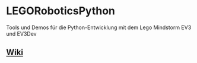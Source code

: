 # LEGORoboticsPython
Tools und Demos für die Python-Entwicklung mit dem Lego Mindstorm EV3 und EV3Dev

## [Wiki](https://github.com/rueckert/LEGORoboticsPython/wiki)


<!--

## Inhalt
* [Installation und Dokumentation](#installation)
* [Voraussetzung](#Voraussetzung)
* [Hinweis zum Workshop 2020](#workshop)
* [Visual Studio Code Interface](#vscode)
* [Getting started](#start)
  * [Verbindung herstellen](#connection)
    * [USB](#USB)
    * [WLAN](#WLAN)
  * [Neues Projekt erstellen](#new_project)
  * [Programm ausführen](#execute_program)
* [Konsolenausgabe](#Konsolenausgabe)
* [Brick Funktionen](#other_functions)
* [Motoren](#Motoren)
* [Sensoren](#Sensoren)
  * [Berührungssensor](#Berührungssensor)
  * [Ultraschallsensor](#Ultraschallsensor)
  * [Gyrosensor](#Gyrosensor)
  * [Farbsensor](#Farbsensor)
  * [Inertial Measurement Unit](#imu)
  * [Time-of-Flight Sensor](#tof)
* [EV3 Boot Probleme](#boot_problems)
* [Wochenplan/Templates](#templates)
 
## Challenges
[Aufgaben für den Workshop](https://docs.google.com/document/d/e/2PACX-1vQC1gMbukuX2bsJiOsX_Wh-9rPrtWls7LPt80tlCCTmwR-nkHkHhuxaGwO4MT9ZV-r4VcTjgkhT8tVO/pub)  
[Aufgabenstellung als Präsentation](https://docs.google.com/presentation/d/e/2PACX-1vRl0ZqZrWVgRnYdKtlPD5zI77LM-PyyWXngRCMjM9x0yaYdHdnF7eEPl4RaJwFNZYZeYfJfLsTjnLB_/pub?start=false&loop=false&delayms=3000)
-->
<!--## Arbeitsplan Praktikum
[Arbeitsplan](https://docs.google.com/document/d/e/2PACX-1vRTPF6EI3NPntP9-wfKK2BqjbzqhgZljUnQAXWiBYso_J3kHYTvZ1trvV-K3ogpHGYAEFRPK_mBcCN5/pub)-->
<!--
<a name="installation"></a>
## Installation und Dokumentation
[Offizielle Anleitung](https://le-www-live-s.legocdn.com/sc/media/files/ev3-micropython/getting%20started%20with%20micropython_de-3619c654757bdefde79e650951c58d8a.pdf) (für zusätzliche Informationen)

[Einführungspräsentation](https://docs.google.com/presentation/d/1aI6rTUCZh44TUXAJdzgp6wt7Sxh3pLjRxMZmbWnKNWI/edit?usp=sharing)

## Voraussetzung
* Visual Studio Code mit der Erweiterung [LEGO® MINDSTORMS® EV3 MicroPython](https://marketplace.visualstudio.com/items?itemName=lego-education.ev3-micropython)
* Einen EV3 mit einer microSD-Karte worauf das [Micropython Image](https://education.lego.com/en-us/support/mindstorms-ev3/python-for-ev3) installiert ist

<a name="workshop"></a>
## Hinweis zum Workshop 2020
**Visual Studio Code muss auf den Schulrechnern über die Verknüpfung auf dem Desktop gestartet werden. Anonsten wird die notwendige Erweiterung nicht geladen.**


<a name="vscode"></a>
## Visual Studio Code Interface
<img src="Anleitungen/assets/Interface.png" width="300">

<a name="start"></a>
## Getting started

<a name="connection"></a>
### Verbindung herstellen
Durch die EV3 MicroPython Erweiterung kann man mit dem EV3DEV Device Browser in Visual Studio Code eine Verbindung mit dem EV3 herstellen.

<img src="Anleitungen/assets/ConnectGuide1.png" width="300">

#### USB
Wenn der EV3 über USB verbunden ist, sollte er automatisch erkannt werden. Falls er nicht erkannt wird, kann man über `I don't see my device` die IP-Adresse angeben, die im EV3 in dem Tethering Menü angezeigt wird(Normalerweise 192.168.0.1). Wenn weiterhin Verbindungsprobleme auftreten, sollte in den Netzwerkeinstellungen des EV3s die Option `Tethering gadget`aktiviert werden.

<img src="Anleitungen/assets/ConnectGuide2.png" width="400">

#### WLAN
Um den EV3 über WLAN zu verbinden muss der PC und der EV3 im gleichen Netzwerk sein. Auf dem EV3 kann man sich einfach über das Interface verbinden:

<img src="Anleitungen/assets/WLANGuide1.png" width="150"><img src="Anleitungen/assets/WLANGuide2.png" width="150"><img src="Anleitungen/assets/WLANGuide3.png" width="150"><img src="Anleitungen/assets/WLANGuide4.png" width="150"><img src="Anleitungen/assets/WLANGuide7.png" width="150">

Falls der EV3 weiterhin nicht automatisch erkannt wird, gehe in Visual Studio Code auf `I don't see my device` und gebe anschließend einen Namen für die Verbindung und die IP-Adresse des EV3 an. 

<img src="Anleitungen/assets/WLANGuide6.png" width="400">

Die IP-Adresse wird in der oberen, linken Ecke des Menüs angezeigt.

<img src="Anleitungen/assets/WLANGuide8.png" width="150">

<a name="new_project"></a>
### Neues Projekt erstellen
Ein neues Projekt kann man erstellen, indem man auf die EV3 Erweiterung klickt und `Create a new project` auswählt.

<img src="Anleitungen/assets/NewProject.png" width="200">
In dem neu erstellten Projekt wird automatisch eine main.py Datei angelegt die alle wichtigen Klassen importiert und einen Piepton spielt. Wenn man sich also später keine Gedanken darüber machen möchte welche Klassen man importiert, kann man in jeder Klasse einfach wie in der main.py alles Wichtige importieren:

```
from pybricks import ev3brick as brick
from pybricks.ev3devices import (Motor, TouchSensor, ColorSensor,
                                 InfraredSensor, UltrasonicSensor, GyroSensor)
from pybricks.parameters import (Port, Stop, Direction, Button, Color,
                                 SoundFile, ImageFile, Align)
from pybricks.tools import print, wait, StopWatch
from pybricks.robotics import DriveBase 
```

In der ersten Zeile von jedem Python-Skript muss angegeben werden, welche Version von Python benutzt wird. In diesem Fall ist das also: 

```#!/usr/bin/env pybricks-micropython```

<a name="execute_program"></a>
### Programm ausführen
Wenn der EV3 über USB oder WLAN verbunden ist, kann das Programm oben unter Debug -> Start Debugging ausgeführt werden (Alternativ F5).
Welche Datei ausgeführt wird, kann in /.vscode/launch.json festgelegt werden. Bei einem neuen Projekt wird dort standardmäßig main.py ausgeführt. 
````
{
	"version": "0.2.0",
	"configurations": [
		{
			"name": "Download and Run",
			"type": "ev3devBrowser",
			"request": "launch",
			"program": "/home/robot/${workspaceRootFolderName}/Name_der_auszufuehrenden_Datei.py"
		}
	]
}
````

## Konsolenausgabe
Solange der EV3 mit dem Computer verbunden ist, lassen sich Konsolenausgaben machen. Dies ist sehr wichtig, da es ohne Zwischenausgaben sehr schwer ist zu erkennen an welcher Stelle im Programm der EV3 gerade ist. Dies funktioniert über `print`.
````
# Gibt "hello world" in der Konsole aus. Die Anführungszeichen sind notwendig 
# um zu Kennzeichnen, dass es sich um einen String (Wort) handelt
print("hello world")

#Deklariere eine Variable mit dem Namen "alter" und setzte sie auf 21
alter = 21

#Gebe die Variable zusammen mit zwei anderen Strings aus. Die Variable ist ein Integer (Zahl), deswegen muss sie
# mit der str() Methode in ein String konvertiert werden. Dies wird "Ich bin 21 Jahre alt" ausgeben.
print("Ich bin "+str(alter)+" Jahre alt")
````

<a name="other_functions"></a>
## Brick Funktionen
Der EV3 verfügt über ein Display und einen Lautsprecher. Das ist ebenfalls sehr nützlich um auszugeben an welcher Stelle im Programm er sich gerade befindet. Am einfachsten lässt sich das Display über `display.text()` und der Lautsprecher über `sound.beep()` ansprechen. Die Tasten des EV3 sind sehr nützlich um beispielsweise das Programm zu beenden oder Parameter des Programms während der Laufzeit zu verändern. Die aktivierten Tasten kann man durch `brick.buttons()` bekommen. Mögliche Buttons sind: `DOWN, LEFT, CENTER, RIGHT, UP`
````
#Püfe ob der untere Button gedrückt wurde
down_pressed = Button.DOWN in brick.buttons()

#Spiele einen Ton
brick.sound.beep()

#Lösche alles was vorher auf dem Display angezeigt wurde
brick.display.clear()

#Zeige den Text "Hallo" auf dem Display and den Koordinaten (0,50)
brick.display.text("Hallo", (0, 50))

# Stelle das Statuslicht auf Rot
brick.light(Color.RED)
````
## Motoren
Um einen Motor zu benutzen muss man zuerst ein Motor-Objekt erstellen und dabei den Port angeben. Für den Port C sieht das dann zum Beispiel so aus: `leftMotor = Motor(Port.C)`. Anschließend kann man mit der `run_target`-Methode den Motor um einen bestimmten Winkel drehen oder mit der `run`-Methode den Motor ohne Begrenzung laufen lassen. Um den Motor wieder anzuhalten, sollte man die `stop`-Methode benutzen.
```
#Motor auf Port C
leftMotor = Motor(Port.C)

# Mit einer Zielgeschwindigkeit von 300 Grad pro Sekunde den Motor um 90 Grad zum Ursprung drehen
leftMotor.run_target(300,90)

#Warte 2 Sekunden
wait(2000)

# Mit einer Zielgeschwindigkeit von 200 Grad pro Sekunde den Motor starten
leftMotor.run(200)

#Warte 2 Sekunden waehrend der Motor laeuft
wait(5000)

#Stoppe den Motor nach 5 Sekunden
leftMotor.stop()
```
## Sensoren
### Berührungssensor
Der Berührungssensor ist der einfachste Sensor. Er kann nur messen ob er gedrückt ist oder nicht.
````
#Touchsensor auf Port 4
touchSensor = TouchSensor(Port.S4)

#Zustand des Berührungssensor lesen
is_pressed = touchSensor.pressed()
````

### Ultraschallsensor
Der Ultraschallsensor misst Entfernungen zwischen 3 und 250cm. Der Messwert wird in Millimeter übergeben.
````
#Ultraschallsensor auf Port 1
ultrasonicSensor =  UltrasonicSensor(Port.S1)

#Gemessene Distanz lesen (in Millimeter)
d=ultrasonicSensor.distance()
````
### Gyrosensor
Der Gyrosensor kann einen Winkel oder eine Winkelgeschwindigkeit messen. Hierbei ist wichtig, dass die Ruhelage(0 Grad) sinnvoll festgelegt ist. Dafür gibt es die Funktion `reset_angle()`.
````
#Gyro Sensor auf Port 4
gyro = GyroSensor(Port.S4)

#Aktuelle Position als Nullposition festlegen
gyro.reset_angle(0)

#aktuellen Winkel lesen
rot = gyro.angle()

#aktuelle Winkelgeschwindigkeit lesen
rot_speed = gyro.speed()
````

### Farbsensor
Der Farbsensor kann verwendet werden um Farben zu erkennen, die Lichtstärke zu messen oder die Stäre der Reflektion von Licht zu messen. 
Bei der Farbmessung muss beachtet werden, dass die gemessene Oberfläche sehr nah vor dem Sensor sein muss. Es können folgende Farben gemessen werden: Color.BLACK, Color.BLUE, Color.GREEN, Color.YELLOW, Color.RED, 
#Color.WHITE, Color.BROWN oder None.
````
#Farbsensor auf Port 1
colorSensor =  ColorSensor(Port.S1)

#Lese aktuellen Farbwert
color = colorSensor.color()

#Reflektion eines roten Lichts auf einer Oberfläche
reflection = colorSensor.reflection()



#Prüfe ob der Sensor Rot gemessen hat
if(color==Color.RED):
    print("Rot")
#Messe die Intensität des Umgebungslichts. (0 bis 100)
amb_light = colorSensor.ambient()
````
<a name="imu"></a>
### Inertial Measurement Unit
Die Inertial Measurement Unit (IMU) kann genauso wie das Gyroskop verwendet werden um Winkel und Winkelgeschwindigkeiten zu messen. Außerdem kann die IMU aber auch Beschleunigungsdaten messen. Da dies kein offizieller Sensor von Lego ist, muss das entsprechende Script aus dem Tools Ordner importiert werden. Wenn IMU.py nicht im gleichen Verzeichnis wie das ausgeführte Programm ist, sollte der Pfad über `sys.path.append()` hinzugefügt werden. Bei der Instanziierung muss festgelegt werden welcher Modus benutzt wird. Mögliche Modi sind:  TILT, ACCEL, COMPASS, MAG, GYRO. COMPASS ist der einzige Modus indem nur ein Messwert übergeben wird. Hier wird ähnlich wie beim Gyrosensor nur ein Winkel zwischen 0 und 360 Grad gemessen. Alle anderen Modi übergeben drei Messwerte. In TILT sind das die Winkel für X,Y und Z-Achse, in ACCEL die entsprechenden Beschleunigungsdaten, MAG misst das magnetische Feld und GYRO sind die Winkelgeschwindigkeiten. Mehr Informationen zu den Modi gibt es [hier](http://docs.ev3dev.org/projects/lego-linux-drivers/en/ev3dev-stretch/sensor_data.html).

````
#Fuege den Tools Ordner zum PYTHONPATH hinzu. Nicht notwendig wenn IMU.py im selben Ordner ist
import sys
sys.path.append("/home/robot/LEGORoboticsPython/Tools")

#Importiere IMU.py
from IMU import IMU

#Port und Mode des Seonsors festlegen. Moegliche Modes sind TILT, ACCEL, COMPASS, MAG, GYRO
imu = IMU(Port.S3, 'GYRO')

#Speichere die aktuellen Messdaten in result
result = imu.angle()
````


<a name="tof"></a>
### Time-of-Flight Sensor
Der Time-of-Flight(ToF) Sensor ist eine Alternative zum Ultraschallsensor. Er misst also ebenfalls Entfernungen, ist dabei aber in der Regel genauer und hat er eine höhere Reichweite. Da es sich hier auch nicht um einen offiziellen Sensor von Lego handelt, muss auch hier das entsprechende Script aus dem Tools Ordner importiert werden. Ansonsten benutzt man den ToF-Sensor fast genauso wie den Ultraschall-Sensor, nur dass man ihn am Ende vom Programm am besten mit der `close()` Funktion schließen sollte.

````
#Fuege den Tools Ordner zum PYTHONPATH hinzu. Nicht notwendig wenn TOF.py im selben Ordner ist
import sys
sys.path.append("/home/robot/LEGORoboticsPython/Tools")
from TOF import TOF

#Port des Seonsors festlegen
tof = TOF(Port.S2)
print(tof.distance())

tof.close()
````



<a name="boot_problems"></a>
# EV3 Boot Probleme
Manchmal bleibt der EV3 beim Starten hängen. Dies passiert vermutlich weil der Akku leer ist, also sollte der EV3 zunächst mit dem Aufladegerät verbunden werden. Dann muss die SD-Karte auf der linken Seite des Bricks entfernt werden. Hier ist das Betriebssystem was wir benutzen gespeichert und wenn wir diese entfernen wird wieder das Standardbetriebssystem benutzt. Um den EV3 jetzt neuzustarten muss die Mittlere- und die Zurück-Taste (oben links) gleichzeitig für mehrere Sekunden gedrückt werden. Nachdem der EV3 gestartet ist, kann er gleich wieder runtergefahren werden (Zurück-Taste). Dann kann die SD-Karte wieder eingesetzt werden und der EV3 sollte anschließend normal starten.

<a name="templates"></a>
# Wochenplan/Templates
Montag | Dienstag | Mittwoch | Donnerstag | Freitag 
--- | --- | --- | --- | ---
[Python-Intro-Template](Templates/python_intro.py) | [Farbsensor-Template](Templates/color_sensor_intro.py)<br>[Zustandsautomat-Template](Templates/state_machine.py) | [Regelungs-Template](Templates/pid_controller_intro.py)<br>[Leistungsmessung-Template](Templates/Energy_Consumption_Template.py) 

-->
